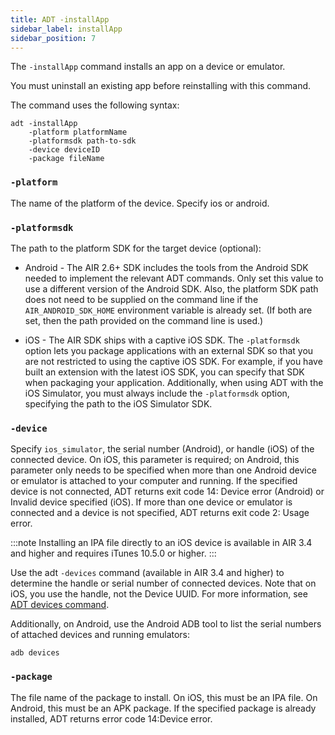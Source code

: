 ```yaml
---
title: ADT -installApp
sidebar_label: installApp
sidebar_position: 7
---
```


The `-installApp` command installs an app on a device or emulator.

You must uninstall an existing app before reinstalling with this command.

The command uses the following syntax:

```
adt -installApp 
	-platform platformName 
	-platformsdk path-to-sdk 
	-device deviceID 
	‑package fileName
```

### `-platform`

The name of the platform of the device. Specify ios or android.

### `-platformsdk`

The path to the platform SDK for the target device (optional):
  
- Android - The AIR 2.6+ SDK includes the tools from the Android SDK needed to implement the relevant ADT commands. Only set this value to use a different version of the Android SDK. Also, the platform SDK path does not need to be supplied on the command line if the `AIR_ANDROID_SDK_HOME` environment variable is already set. (If both are set, then the path provided on the command line is used.)

- iOS - The AIR SDK ships with a captive iOS SDK. The `-platformsdk` option lets you package applications with an external SDK so that you are not restricted to using the captive iOS SDK. For example, if you have built an extension with the latest iOS SDK, you can specify that SDK when packaging your application. Additionally, when using ADT with the iOS Simulator, you must always include the `-platformsdk` option, specifying the path to the iOS Simulator SDK.

### `-device`

Specify `ios_simulator`, the serial number (Android), or handle (iOS) of the connected device. On iOS, this parameter is required; on Android, this parameter only needs to be specified when more than one Android device or emulator is attached to your computer and running. If the specified device is not connected, ADT returns exit code 14: Device error (Android) or Invalid device specified (iOS). If more than one device or emulator is connected and a device is not specified, ADT returns exit code 2: Usage error.

:::note
Installing an IPA file directly to an iOS device is available in AIR 3.4 and higher and requires iTunes 10.5.0 or higher.
:::

Use the adt `‑devices` command (available in AIR 3.4 and higher) to determine the handle or serial number of connected devices. Note that on iOS, you use the handle, not the Device UUID. For more information, see [ADT devices command](devices).

Additionally, on Android, use the Android ADB tool to list the serial numbers of attached devices and running emulators:

```
adb devices
```

### `-package`

The file name of the package to install. On iOS, this must be an IPA file. On Android, this must be an APK package. If the specified package is already installed, ADT returns error code 14:Device error.


